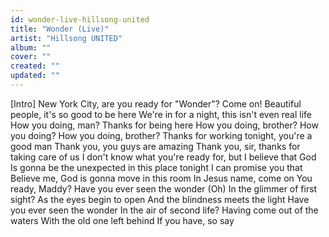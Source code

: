 ```yaml
---
id: wonder-live-hillsong-united
title: "Wonder (Live)"
artist: "Hillsong UNITED"
album: ""
cover: ""
created: ""
updated: ""
---
```


[Intro]
New York City, are you ready for "Wonder"? Come on!
Beautiful people, it's so good to be here
We're in for a night, this isn't even real life
How you doing, man? Thanks for being here
How you doing, brother?
How you doing? How you doing, brother?
Thanks for working tonight, you're a good man
Thank you, you guys are amazing
Thank you, sir, thanks for taking care of us
I don't know what you're ready for, but I believe that God
Is gonna be the unexpected in this place tonight
I can promise you that
Believe me, God is gonna move in this room
In Jеsus name, come on
You ready, Maddy?
Havе you ever seen the wonder (Oh)
In the glimmer of first sight?
As the eyes begin to open
And the blindness meets the light
Have you ever seen the wonder
In the air of second life?
Having come out of the waters
With the old one left behind
If you have, so say